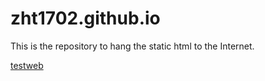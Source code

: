 # zht1702.github.io
This is the repository to hang the static html to the Internet.

[testweb](https://github.com/zht1702/zht1702.github.io/blob/main/%E5%8F%8D%E5%B0%84%E6%9C%BA%E5%88%B6.md)
